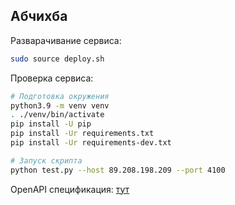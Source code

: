 ## Абчихба

Разварачивание сервиса:
```bash
sudo source deploy.sh
```

Проверка сервиса:
```bash
# Подготовка окружения
python3.9 -m venv venv
. ./venv/bin/activate
pip install -U pip
pip install -Ur requirements.txt
pip install -Ur requirements-dev.txt

# Запуск скрипта
python test.py --host 89.208.198.209 --port 4100
```

OpenAPI спецификация: [тут](http://89.208.198.209:4100/docs)